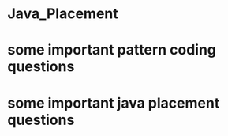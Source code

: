 # Java_Placement 
# some important pattern  coding questions 
# some important java placement questions
